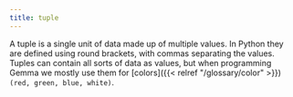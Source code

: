 ```yaml
---
title: tuple
---
```

A tuple is a single unit of data made up of multiple values. In Python they are defined using round brackets, with commas separating the values. Tuples can contain all sorts of data as values, but when programming Gemma we mostly use them for [colors]({{< relref "/glossary/color" >}}) `(red, green, blue, white)`.